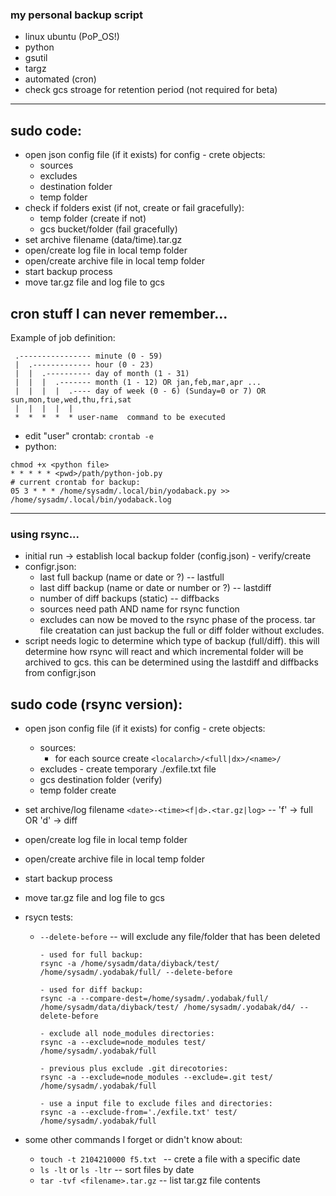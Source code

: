 ### my personal backup script 

* linux ubuntu (PoP_OS!)
* python
* gsutil
* targz
* automated (cron)
* check gcs stroage for retention period (not required for beta)

---

##  sudo code:
- open json config file (if it exists) for config - crete objects:
    - sources
    - excludes
    - destination folder
    - temp folder
- check if folders exist (if not, create or fail gracefully):
    - temp folder (create if not)
    - gcs bucket/folder (fail gracefully)
- set archive filename (data/time).tar.gz
- open/create log file in local temp folder
- open/create archive file in local temp folder
- start backup process
- move tar.gz file and log file to gcs

## cron stuff I can never remember...
Example of job definition:
```
 .---------------- minute (0 - 59)
 |  .------------- hour (0 - 23)
 |  |  .---------- day of month (1 - 31)
 |  |  |  .------- month (1 - 12) OR jan,feb,mar,apr ...
 |  |  |  |  .---- day of week (0 - 6) (Sunday=0 or 7) OR sun,mon,tue,wed,thu,fri,sat
 |  |  |  |  |
 *  *  *  *  * user-name  command to be executed
```
* edit "user" crontab: `crontab -e`
* python:
```
chmod +x <python file>
* * * * * <pwd>/path/python-job.py
# current crontab for backup:
05 3 * * * /home/sysadm/.local/bin/yodaback.py >> /home/sysadm/.local/bin/yodaback.log
```

---

### using rsync...
- initial run -> establish local backup folder (config.json) - verify/create
- configr.json:
    * last full backup (name or date or ?) -- lastfull
    * last diff backup (name or date or number or ?) -- lastdiff
    * number of diff backups (static) -- diffbacks
    * sources need path AND name for rsync function
    * excludes can now be moved to the rsync phase of the process. tar file creatation can just backup the full or diff folder without excludes.
- script needs logic to determine which type of backup (full/diff). this will determine how rsync will react and which incremental folder will be archived to gcs. this can be determined using the lastdiff and diffbacks from configr.json 

## sudo code (rsync version):
- open json config file (if it exists) for config - crete objects:
    - sources:
        * for each source create `<localarch>/<full|dx>/<name>/`
    - excludes - create temporary ./exfile.txt file 
    - gcs destination folder (verify)
    - temp folder create
- set archive/log filename `<date>-<time><f|d>.<tar.gz|log>` -- 'f' -> full OR 'd' -> diff
- open/create log file in local temp folder
- open/create archive file in local temp folder
- start backup process
- move tar.gz file and log file to gcs


- rsycn tests:
    * `--delete-before` -- will exclude any file/folder that has been deleted
        ```
        - used for full backup:
        rsync -a /home/sysadm/data/diyback/test/ /home/sysadm/.yodabak/full/ --delete-before

        - used for diff backup:
        rsync -a --compare-dest=/home/sysadm/.yodabak/full/ /home/sysadm/data/diyback/test/ /home/sysadm/.yodabak/d4/ --delete-before

        - exclude all node_modules directories:
        rsync -a --exclude=node_modules test/ /home/sysadm/.yodabak/full

        - previous plus exclude .git direcotories:
        rsync -a --exclude=node_modules --exclude=.git test/ /home/sysadm/.yodabak/full

        - use a input file to exclude files and directories:
        rsync -a --exclude-from='./exfile.txt' test/ /home/sysadm/.yodabak/full

        ``` 
- some other commands I forget or didn't know about:
    * `touch -t 2104210000 f5.txt ` -- crete a file with a specific date
    * `ls -lt` or `ls -ltr` -- sort files by date
    * `tar -tvf <filename>.tar.gz` -- list tar.gz file contents


